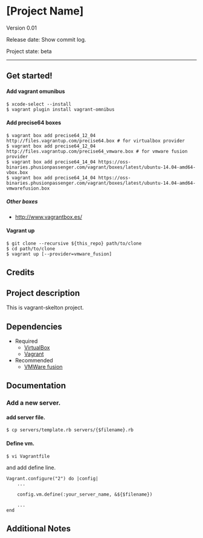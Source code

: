 [Project Name]
====

Version 0.01

Release date: Show commit log.

Project state: beta

----

Get started!
------

#### Add vagrant omunibus
    $ xcode-select --install
    $ vagrant plugin install vagrant-omnibus

#### Add precise64 boxes

    $ vagrant box add precise64_12_04 http://files.vagrantup.com/precise64.box # for virtualbox provider
    $ vagrant box add precise64_12_04 http://files.vagrantup.com/precise64_vmware.box # for vmware fusion provider
    $ vagrant box add precise64_14_04 https://oss-binaries.phusionpassenger.com/vagrant/boxes/latest/ubuntu-14.04-amd64-vbox.box
    $ vagrant box add precise64_14_04 https://oss-binaries.phusionpassenger.com/vagrant/boxes/latest/ubuntu-14.04-amd64-vmwarefusion.box


##### Other boxes

- http://www.vagrantbox.es/

#### Vagrant up 

    $ git clone --recursive ${this_repo} path/to/clone
    $ cd path/to/clone
    $ vagrant up [--provider=vmware_fusion]


Credits
------

Project description
------

This is vagrant-skelton project.

Dependencies
------

- Required
    - [VirtualBox](https://www.virtualbox.org/)
    - [Vagrant](http://www.vagrantup.com/)
- Recommended
    - [VMWare fusion](https://www.vmware.com/jp/products/fusion/)

Documentation
------

### Add a new server.

#### add server file.

    $ cp servers/template.rb servers/{$filename}.rb

#### Define vm.

    $ vi Vagrantfile

and add define line.

    Vagrant.configure("2") do |config|
        ...
	    
	    config.vm.define(:your_server_name, &${$filename})
	    
	    ...
    end
    
    


Additional Notes
------




